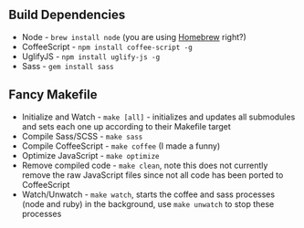 Build Dependencies
------------------
- Node - ``brew install node`` (you are using [Homebrew][1] right?)
- CoffeeScript - ``npm install coffee-script -g``
- UglifyJS - ``npm install uglify-js -g``
- Sass - ``gem install sass``

[1]: http://mxcl.github.com/homebrew/

Fancy Makefile
--------------
- Initialize and Watch - ``make [all]`` - initializes and updates all submodules
and sets each one up according to their Makefile target
- Compile Sass/SCSS - ``make sass``
- Compile CoffeeScript - ``make coffee`` (I made a funny)
- Optimize JavaScript - ``make optimize``
- Remove compiled code - ``make clean``, note this does not currently remove
the raw JavaScript files since not all code has been ported to CoffeeScript
- Watch/Unwatch - ``make watch``, starts the coffee and sass processes (node
and ruby) in the background, use ``make unwatch`` to stop these processes
